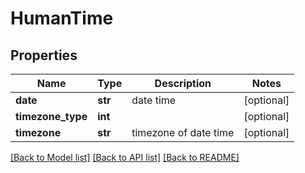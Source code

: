 # HumanTime

## Properties
Name | Type | Description | Notes
------------ | ------------- | ------------- | -------------
**date** | **str** | date time | [optional] 
**timezone_type** | **int** |  | [optional] 
**timezone** | **str** | timezone of date time | [optional] 

[[Back to Model list]](../README.md#documentation-for-models) [[Back to API list]](../README.md#documentation-for-api-endpoints) [[Back to README]](../README.md)


